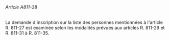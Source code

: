 ###### Article A811-38

La demande d'inscription sur la liste des personnes mentionnées à l'article R. 811-27 est examinée selon les modalités prévues aux articles R. 811-29 et R. 811-31 à R. 811-35.

